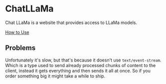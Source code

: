 # ChatLLaMa

Chat LLaMa is a website that provides access to LLaMa models.

[How to Use](https://github.com/uesleibros/OpenGPT/tree/main/models/chatgptproxy/DOC.md)

## Problems

Unfortunately it's slow, but that's because it doesn't use `text/event-stream`. Which is a type used to send already processed chunks of content to the client, instead it gets everything and then sends it all at once. So if you order something big it might take a while to ship.

